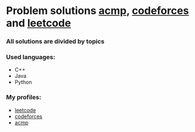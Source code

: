 # Problem solutions [acmp](https://acmp.ru/), [codeforces](https://codeforces.com) and [leetcode](https://leetcode.com)

### All solutions are divided by topics ###
### Used languages: ###
* C++
* Java
* Python
### My profiles: ###
* [leetcode](https://leetcode.com/swimfish7/)
* [codeforces](https://codeforces.com/profile/swimfish7)
* [acmp](https://acmp.ru/index.asp?main=user&id=242796)

